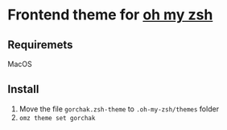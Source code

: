 # Frontend theme for [oh my zsh](https://ohmyz.sh/)

## Requiremets

MacOS

## Install

1. Move the file `gorchak.zsh-theme` to `.oh-my-zsh/themes` folder
2. `omz theme set gorchak`